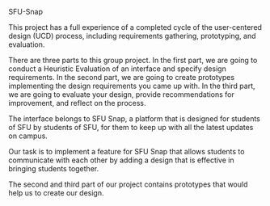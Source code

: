 SFU-Snap

This project has a full experience of a completed cycle of the user-centered design (UCD) process, including requirements gathering, prototyping, and evaluation.

There are three parts to this group project. In the first part, we are going to conduct a Heuristic Evaluation of an interface and specify design requirements. 
In the second part, we are going to create prototypes implementing the design requirements you came up with.
In the third part, we are going to evaluate your design, provide recommendations for improvement, and reflect on the process.

The interface belongs to SFU Snap, a platform that is designed for students of SFU by students of SFU, for them to keep up with all the latest updates on campus.

Our task is to implement a feature for SFU Snap that allows students to communicate with each other by adding a design that is effective in bringing students together. 

The second and third part of our project contains prototypes that would help us to create our design.
